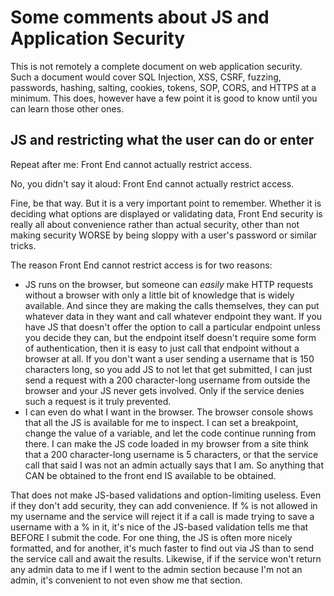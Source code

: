 # Some comments about JS and Application Security

This is not remotely a complete document on web application security.  Such a document would cover SQL Injection, XSS, CSRF, fuzzing, passwords, hashing, salting, cookies, tokens, SOP, CORS, and HTTPS at a minimum.  This does, however have a few point it is good to know until you can learn those other ones.

## JS and restricting what the user can do or enter

Repeat after me: Front End cannot actually restrict access.

No, you didn't say it aloud:  Front End cannot actually restrict access.

Fine, be that way.  But it is a very important point to remember.  Whether it is deciding what options are displayed or validating data, Front End security is really all about convenience rather than actual security, other than not making security WORSE by being sloppy with a user's password or similar tricks.

The reason Front End cannot restrict access is for two reasons:

* JS runs on the browser, but someone can _easily_ make HTTP requests without a browser with only a little bit of knowledge that is widely available.  And since they are making the calls themselves, they can put whatever data in they want and call whatever endpoint they want.  If you have JS that doesn't offer the option to call a particular endpoint unless you decide they can, but the endpoint itself doesn't require some form of authentication, then it is easy to just call that endpoint without a browser at all.  If you don't want a user sending a username that is 150 characters long, so you add JS to not let that get submitted, I can just send a request with a 200 character-long username from outside the browser and your JS never gets involved.  Only if the service denies such a request is it truly prevented.
* I can even do what I want in the browser.  The browser console shows that all the JS is available for me to inspect.  I can set a breakpoint, change the value of a variable, and let the code continue running from there.  I can make the JS code loaded in my browser from a site think that a 200 character-long username is 5 characters, or that the service call that said I was not an admin actually says that I am.  So anything that CAN be obtained to the front end IS available to be obtained. 

That does not make JS-based validations and option-limiting useless.  Even if they don't add security, they can add convenience.  If % is not allowed in my username and the service will reject it if a call is made trying to save a username with a % in it, it's nice of the JS-based validation tells me that BEFORE I submit the code.  For one thing, the JS is often more nicely formatted, and for another, it's much faster to find out via JS than to send the service call and await the results.  Likewise, if if the service won't return any admin data to me if I went to the admin section because I'm not an admin, it's convenient to not even show me that section.
